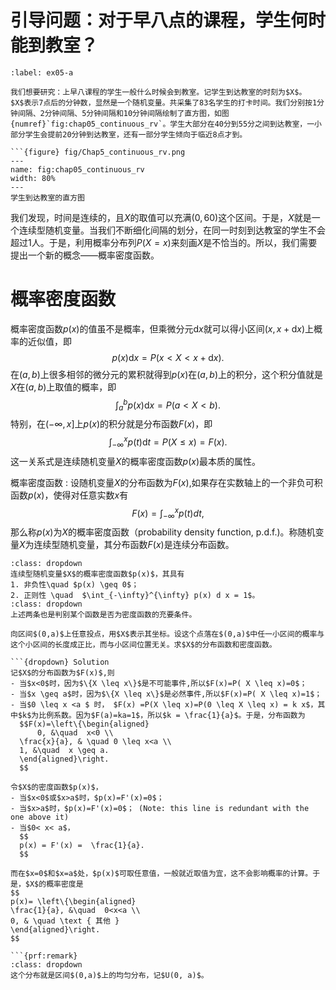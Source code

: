 # 引导问题：对于早八点的课程，学生何时能到教室？

```{prf:example}
:label: ex05-a

我们想要研究：上早八课程的学生一般什么时候会到教室。记学生到达教室的时刻为$X$。$X$表示7点后的分钟数，显然是一个随机变量。共采集了83名学生的打卡时间。我们分别按1分钟间隔、2分钟间隔、5分钟间隔和10分钟间隔绘制了直方图，如图 {numref}`fig:chap05_continuous_rv`。学生大部分在40分到55分之间到达教室，一小部分学生会提前20分钟到达教室，还有一部分学生倾向于临近8点才到。

```{figure} fig/Chap5_continuous_rv.png
---
name: fig:chap05_continuous_rv
width: 80%
---
学生到达教室的直方图
```


我们发现，时间是连续的，且$X$的取值可以充满$(0,60)$这个区间。于是，$X$就是一个连续型随机变量。当我们不断细化间隔的划分，在同一时刻到达教室的学生不会超过1人。于是，利用概率分布列$P(X=x)$来刻画$X$是不恰当的。所以，我们需要提出一个新的概念——概率密度函数。

# 概率密度函数
概率密度函数$p(x)$的值虽不是概率，但乘微分元$\text{d} x$就可以得小区间$(x,x+\text{d}x)$上概率的近似值，即
$$p(x)\text{d}x = P(x<X<x+\text{d}x).$$
在$(a,b)$上很多相邻的微分元的累积就得到$p(x)$在$(a,b)$上的积分，这个积分值就是$X$在$(a,b)$上取值的概率，即
$$\int_{a}^b p(x)\text{d}x = P(a<X<b).$$
特别，在$(-\infty,x]$上$p(x)$的积分就是分布函数$F(x)$，即
$$\int_{-\infty}^x p(t)\text{d} t = P(X\leq x)=F(x).$$
这一关系式是连续随机变量$X$的概率密度函数$p(x)$最本质的属性。

概率密度函数
: 设随机变量$X$的分布函数为$F(x)$,如果存在实数轴上的一个非负可积函数$p(x)$，使得对任意实数$x$有
$$F(x) = \int_{-\infty}^{x} p(t) d t,$$
那么称$p(x)$为$X$的概率密度函数（probability density function, p.d.f.)。称随机变量$X$为连续型随机变量，其分布函数$F(x)$是连续分布函数。

```{admonition} Property
:class: dropdown
连续型随机变量$X$的概率密度函数$p(x)$，其具有
1. 非负性\quad $p(x) \geq 0$；
2. 正则性 \quad  $\int_{-\infty}^{\infty} p(x) d x = 1$。
:class: dropdown
上述两条也是判别某个函数是否为密度函数的充要条件。

向区间$(0,a)$上任意投点，用$X$表示其坐标。设这个点落在$(0,a)$中任一小区间的概率与这个小区间的长度成正比，而与小区间位置无关。求$X$的分布函数和密度函数。

```{dropdown} Solution
记$X$的分布函数为$F(x)$,则
- 当$x<0$时，因为$\{X \leq x\}$是不可能事件,所以$F(x)=P( X \leq x)=0$；
- 当$x \geq a$时，因为$\{X \leq x\}$是必然事件,所以$F(x)=P( X \leq x)=1$；
- 当$0 \leq x <a $ 时， $F(x) =P(X \leq x)=P(0 \leq X \leq x) = k x$，其中$k$为比例系数。因为$F(a)=ka=1$，所以$k = \frac{1}{a}$。于是，分布函数为
  $$F(x)=\left\{\begin{aligned}
      0, &\quad  x<0 \\
  \frac{x}{a}, & \quad 0 \leq x<a \\
  1, &\quad  x \geq a.
  \end{aligned}\right.
  $$

令$X$的密度函数$p(x)$，
- 当$x<0$或$x>a$时，$p(x)=F'(x)=0$；
- 当$x>a$时，$p(x)=F'(x)=0$； (Note: this line is redundant with the one above it)
- 当$0< x< a$，
  $$
  p(x) = F'(x) =  \frac{1}{a}.
  $$

而在$x=0$和$x=a$处，$p(x)$可取任意值，一般就近取值为宜，这不会影响概率的计算。于是，$X$的概率密度是
$$
p(x)= \left\{\begin{aligned}
\frac{1}{a}, &\quad  0<x<a \\
0, & \quad \text { 其他 }
\end{aligned}\right.
$$

```{prf:remark}
:class: dropdown
这个分布就是区间$(0,a)$上的均匀分布，记$U(0, a)$。






